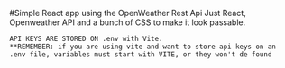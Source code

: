 #Simple React app using the OpenWeather Rest Api
    Just React, Openweather API and a bunch of CSS to make it look passable.

    API KEYS ARE STORED ON .env with Vite.
    **REMEMBER: if you are using vite and want to store api keys on an .env file, variables must start with VITE, or they won't de found